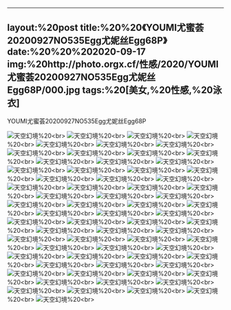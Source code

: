 ﻿---
layout:%20post
title:%20%20《YOUMI尤蜜荟20200927NO535Egg尤妮丝Egg68P》
date:%20%20%202020-09-17
img:%20http://photo.orgx.cf/性感/2020/YOUMI尤蜜荟20200927NO535Egg尤妮丝Egg68P/000.jpg
tags:%20[美女,%20性感,%20泳衣]
---

YOUMI尤蜜荟20200927NO535Egg尤妮丝Egg68P



![天空幻境](http://photo.orgx.cf/性感/2020/YOUMI尤蜜荟20200927NO535Egg尤妮丝Egg68P/001.jpg%20''天空幻境'')%20<br>
![天空幻境](http://photo.orgx.cf/性感/2020/YOUMI尤蜜荟20200927NO535Egg尤妮丝Egg68P/002.jpg%20''天空幻境'')%20<br>
![天空幻境](http://photo.orgx.cf/性感/2020/YOUMI尤蜜荟20200927NO535Egg尤妮丝Egg68P/003.jpg%20''天空幻境'')%20<br>
![天空幻境](http://photo.orgx.cf/性感/2020/YOUMI尤蜜荟20200927NO535Egg尤妮丝Egg68P/004.jpg%20''天空幻境'')%20<br>
![天空幻境](http://photo.orgx.cf/性感/2020/YOUMI尤蜜荟20200927NO535Egg尤妮丝Egg68P/005.jpg%20''天空幻境'')%20<br>
![天空幻境](http://photo.orgx.cf/性感/2020/YOUMI尤蜜荟20200927NO535Egg尤妮丝Egg68P/006.jpg%20''天空幻境'')%20<br>
![天空幻境](http://photo.orgx.cf/性感/2020/YOUMI尤蜜荟20200927NO535Egg尤妮丝Egg68P/007.jpg%20''天空幻境'')%20<br>
![天空幻境](http://photo.orgx.cf/性感/2020/YOUMI尤蜜荟20200927NO535Egg尤妮丝Egg68P/008.jpg%20''天空幻境'')%20<br>
![天空幻境](http://photo.orgx.cf/性感/2020/YOUMI尤蜜荟20200927NO535Egg尤妮丝Egg68P/009.jpg%20''天空幻境'')%20<br>
![天空幻境](http://photo.orgx.cf/性感/2020/YOUMI尤蜜荟20200927NO535Egg尤妮丝Egg68P/010.jpg%20''天空幻境'')%20<br>
![天空幻境](http://photo.orgx.cf/性感/2020/YOUMI尤蜜荟20200927NO535Egg尤妮丝Egg68P/011.jpg%20''天空幻境'')%20<br>
![天空幻境](http://photo.orgx.cf/性感/2020/YOUMI尤蜜荟20200927NO535Egg尤妮丝Egg68P/012.jpg%20''天空幻境'')%20<br>
![天空幻境](http://photo.orgx.cf/性感/2020/YOUMI尤蜜荟20200927NO535Egg尤妮丝Egg68P/013.jpg%20''天空幻境'')%20<br>
![天空幻境](http://photo.orgx.cf/性感/2020/YOUMI尤蜜荟20200927NO535Egg尤妮丝Egg68P/014.jpg%20''天空幻境'')%20<br>
![天空幻境](http://photo.orgx.cf/性感/2020/YOUMI尤蜜荟20200927NO535Egg尤妮丝Egg68P/015.jpg%20''天空幻境'')%20<br>
![天空幻境](http://photo.orgx.cf/性感/2020/YOUMI尤蜜荟20200927NO535Egg尤妮丝Egg68P/016.jpg%20''天空幻境'')%20<br>
![天空幻境](http://photo.orgx.cf/性感/2020/YOUMI尤蜜荟20200927NO535Egg尤妮丝Egg68P/017.jpg%20''天空幻境'')%20<br>
![天空幻境](http://photo.orgx.cf/性感/2020/YOUMI尤蜜荟20200927NO535Egg尤妮丝Egg68P/018.jpg%20''天空幻境'')%20<br>
![天空幻境](http://photo.orgx.cf/性感/2020/YOUMI尤蜜荟20200927NO535Egg尤妮丝Egg68P/019.jpg%20''天空幻境'')%20<br>
![天空幻境](http://photo.orgx.cf/性感/2020/YOUMI尤蜜荟20200927NO535Egg尤妮丝Egg68P/020.jpg%20''天空幻境'')%20<br>
![天空幻境](http://photo.orgx.cf/性感/2020/YOUMI尤蜜荟20200927NO535Egg尤妮丝Egg68P/021.jpg%20''天空幻境'')%20<br>
![天空幻境](http://photo.orgx.cf/性感/2020/YOUMI尤蜜荟20200927NO535Egg尤妮丝Egg68P/022.jpg%20''天空幻境'')%20<br>
![天空幻境](http://photo.orgx.cf/性感/2020/YOUMI尤蜜荟20200927NO535Egg尤妮丝Egg68P/023.jpg%20''天空幻境'')%20<br>
![天空幻境](http://photo.orgx.cf/性感/2020/YOUMI尤蜜荟20200927NO535Egg尤妮丝Egg68P/024.jpg%20''天空幻境'')%20<br>
![天空幻境](http://photo.orgx.cf/性感/2020/YOUMI尤蜜荟20200927NO535Egg尤妮丝Egg68P/025.jpg%20''天空幻境'')%20<br>
![天空幻境](http://photo.orgx.cf/性感/2020/YOUMI尤蜜荟20200927NO535Egg尤妮丝Egg68P/026.jpg%20''天空幻境'')%20<br>
![天空幻境](http://photo.orgx.cf/性感/2020/YOUMI尤蜜荟20200927NO535Egg尤妮丝Egg68P/027.jpg%20''天空幻境'')%20<br>
![天空幻境](http://photo.orgx.cf/性感/2020/YOUMI尤蜜荟20200927NO535Egg尤妮丝Egg68P/028.jpg%20''天空幻境'')%20<br>
![天空幻境](http://photo.orgx.cf/性感/2020/YOUMI尤蜜荟20200927NO535Egg尤妮丝Egg68P/029.jpg%20''天空幻境'')%20<br>
![天空幻境](http://photo.orgx.cf/性感/2020/YOUMI尤蜜荟20200927NO535Egg尤妮丝Egg68P/030.jpg%20''天空幻境'')%20<br>
![天空幻境](http://photo.orgx.cf/性感/2020/YOUMI尤蜜荟20200927NO535Egg尤妮丝Egg68P/031.jpg%20''天空幻境'')%20<br>
![天空幻境](http://photo.orgx.cf/性感/2020/YOUMI尤蜜荟20200927NO535Egg尤妮丝Egg68P/032.jpg%20''天空幻境'')%20<br>
![天空幻境](http://photo.orgx.cf/性感/2020/YOUMI尤蜜荟20200927NO535Egg尤妮丝Egg68P/033.jpg%20''天空幻境'')%20<br>
![天空幻境](http://photo.orgx.cf/性感/2020/YOUMI尤蜜荟20200927NO535Egg尤妮丝Egg68P/034.jpg%20''天空幻境'')%20<br>
![天空幻境](http://photo.orgx.cf/性感/2020/YOUMI尤蜜荟20200927NO535Egg尤妮丝Egg68P/035.jpg%20''天空幻境'')%20<br>
![天空幻境](http://photo.orgx.cf/性感/2020/YOUMI尤蜜荟20200927NO535Egg尤妮丝Egg68P/036.jpg%20''天空幻境'')%20<br>
![天空幻境](http://photo.orgx.cf/性感/2020/YOUMI尤蜜荟20200927NO535Egg尤妮丝Egg68P/037.jpg%20''天空幻境'')%20<br>
![天空幻境](http://photo.orgx.cf/性感/2020/YOUMI尤蜜荟20200927NO535Egg尤妮丝Egg68P/038.jpg%20''天空幻境'')%20<br>
![天空幻境](http://photo.orgx.cf/性感/2020/YOUMI尤蜜荟20200927NO535Egg尤妮丝Egg68P/039.jpg%20''天空幻境'')%20<br>
![天空幻境](http://photo.orgx.cf/性感/2020/YOUMI尤蜜荟20200927NO535Egg尤妮丝Egg68P/040.jpg%20''天空幻境'')%20<br>
![天空幻境](http://photo.orgx.cf/性感/2020/YOUMI尤蜜荟20200927NO535Egg尤妮丝Egg68P/041.jpg%20''天空幻境'')%20<br>
![天空幻境](http://photo.orgx.cf/性感/2020/YOUMI尤蜜荟20200927NO535Egg尤妮丝Egg68P/042.jpg%20''天空幻境'')%20<br>
![天空幻境](http://photo.orgx.cf/性感/2020/YOUMI尤蜜荟20200927NO535Egg尤妮丝Egg68P/043.jpg%20''天空幻境'')%20<br>
![天空幻境](http://photo.orgx.cf/性感/2020/YOUMI尤蜜荟20200927NO535Egg尤妮丝Egg68P/044.jpg%20''天空幻境'')%20<br>
![天空幻境](http://photo.orgx.cf/性感/2020/YOUMI尤蜜荟20200927NO535Egg尤妮丝Egg68P/045.jpg%20''天空幻境'')%20<br>
![天空幻境](http://photo.orgx.cf/性感/2020/YOUMI尤蜜荟20200927NO535Egg尤妮丝Egg68P/046.jpg%20''天空幻境'')%20<br>
![天空幻境](http://photo.orgx.cf/性感/2020/YOUMI尤蜜荟20200927NO535Egg尤妮丝Egg68P/047.jpg%20''天空幻境'')%20<br>
![天空幻境](http://photo.orgx.cf/性感/2020/YOUMI尤蜜荟20200927NO535Egg尤妮丝Egg68P/048.jpg%20''天空幻境'')%20<br>
![天空幻境](http://photo.orgx.cf/性感/2020/YOUMI尤蜜荟20200927NO535Egg尤妮丝Egg68P/049.jpg%20''天空幻境'')%20<br>
![天空幻境](http://photo.orgx.cf/性感/2020/YOUMI尤蜜荟20200927NO535Egg尤妮丝Egg68P/050.jpg%20''天空幻境'')%20<br>
![天空幻境](http://photo.orgx.cf/性感/2020/YOUMI尤蜜荟20200927NO535Egg尤妮丝Egg68P/051.jpg%20''天空幻境'')%20<br>
![天空幻境](http://photo.orgx.cf/性感/2020/YOUMI尤蜜荟20200927NO535Egg尤妮丝Egg68P/052.jpg%20''天空幻境'')%20<br>
![天空幻境](http://photo.orgx.cf/性感/2020/YOUMI尤蜜荟20200927NO535Egg尤妮丝Egg68P/053.jpg%20''天空幻境'')%20<br>
![天空幻境](http://photo.orgx.cf/性感/2020/YOUMI尤蜜荟20200927NO535Egg尤妮丝Egg68P/054.jpg%20''天空幻境'')%20<br>
![天空幻境](http://photo.orgx.cf/性感/2020/YOUMI尤蜜荟20200927NO535Egg尤妮丝Egg68P/055.jpg%20''天空幻境'')%20<br>
![天空幻境](http://photo.orgx.cf/性感/2020/YOUMI尤蜜荟20200927NO535Egg尤妮丝Egg68P/056.jpg%20''天空幻境'')%20<br>
![天空幻境](http://photo.orgx.cf/性感/2020/YOUMI尤蜜荟20200927NO535Egg尤妮丝Egg68P/057.jpg%20''天空幻境'')%20<br>
![天空幻境](http://photo.orgx.cf/性感/2020/YOUMI尤蜜荟20200927NO535Egg尤妮丝Egg68P/058.jpg%20''天空幻境'')%20<br>
![天空幻境](http://photo.orgx.cf/性感/2020/YOUMI尤蜜荟20200927NO535Egg尤妮丝Egg68P/059.jpg%20''天空幻境'')%20<br>
![天空幻境](http://photo.orgx.cf/性感/2020/YOUMI尤蜜荟20200927NO535Egg尤妮丝Egg68P/060.jpg%20''天空幻境'')%20<br>
![天空幻境](http://photo.orgx.cf/性感/2020/YOUMI尤蜜荟20200927NO535Egg尤妮丝Egg68P/061.jpg%20''天空幻境'')%20<br>
![天空幻境](http://photo.orgx.cf/性感/2020/YOUMI尤蜜荟20200927NO535Egg尤妮丝Egg68P/062.jpg%20''天空幻境'')%20<br>
![天空幻境](http://photo.orgx.cf/性感/2020/YOUMI尤蜜荟20200927NO535Egg尤妮丝Egg68P/063.jpg%20''天空幻境'')%20<br>
![天空幻境](http://photo.orgx.cf/性感/2020/YOUMI尤蜜荟20200927NO535Egg尤妮丝Egg68P/064.jpg%20''天空幻境'')%20<br>
![天空幻境](http://photo.orgx.cf/性感/2020/YOUMI尤蜜荟20200927NO535Egg尤妮丝Egg68P/065.jpg%20''天空幻境'')%20<br>
![天空幻境](http://photo.orgx.cf/性感/2020/YOUMI尤蜜荟20200927NO535Egg尤妮丝Egg68P/066.jpg%20''天空幻境'')%20<br>
![天空幻境](http://photo.orgx.cf/性感/2020/YOUMI尤蜜荟20200927NO535Egg尤妮丝Egg68P/067.jpg%20''天空幻境'')%20<br>
![天空幻境](http://photo.orgx.cf/性感/2020/YOUMI尤蜜荟20200927NO535Egg尤妮丝Egg68P/068.jpg%20''天空幻境'')%20<br>